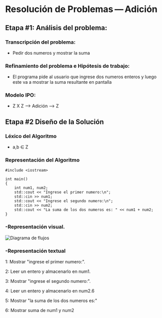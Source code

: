 
# Resolución de Problemas — Adición

## Etapa #1: Análisis del problema:

### Transcripción del problema:

- Pedir dos numeros y mostrar la suma

### Refinamiento del problema e Hipótesis de trabajo:

- El programa pide al usuario que ingrese dos numeros enteros y luego este va a mostrar la suma resultante en pantalla

### Modelo IPO:

- Z X Z --> Adición --> Z

## Etapa #2 Diseño de la Solución

### Léxico del Algoritmo

- a,b ∈ Z

### Representación del Algoritmo

```
#include <iostream>

int main()
{
	int num1, num2;
	std::cout << "Ingrese el primer numero:\n";
	std::cin >> num1;
	std::cout << "Ingrese el segundo numero:\n";
	std::cin >> num2;
	std::cout << "La suma de los dos numeros es: " << num1 + num2;
}
```

### -Representación visual.

![Diagrama de flujos](https://cdn.discordapp.com/attachments/683848110006730753/756149595960115290/unknown.png)

### -Representación textual

1: Mostrar "ingrese el primer numero:".

2: Leer un entero y almacenarlo en num1.

3: Mostrar "ingrese el segundo numero:".

4: Leer un entero y almacenarlo en num2.6

5: Mostrar "la suma de los dos numeros es:"

6: Mostrar suma de num1 y num2

